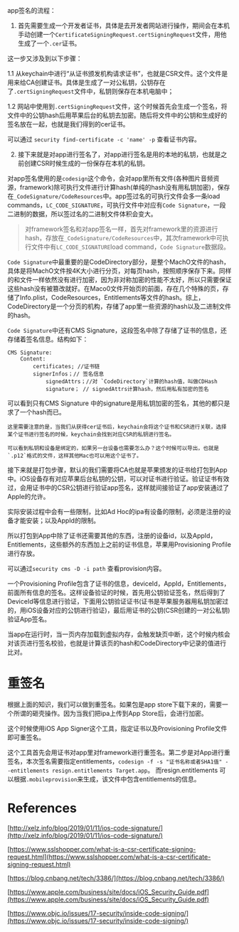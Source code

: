 
app签名的流程：

1. 首先需要生成一个开发者证书，具体是去开发者网站进行操作，期间会在本机手动创建一个`CertificateSigningRequest.certSigningRequest`文件，用他生成了一个`.cer`证书。

这一步又涉及到以下步骤：

1.1 从keychain中进行“从证书颁发机构请求证书”，也就是CSR文件。这个文件是用来给CA创建证书。具体是生成了一对公私钥，公钥存在了`.certSigningRequest`文件中，私钥则保存在本机电脑中；

1.2 网站中使用到`.certSigningRequest`文件，这个时候首先会生成一个签名，将文件中的公钥hash后用苹果后台的私钥去加密。随后将文件中的公钥和生成好的签名放在一起，也就是我们得到的cer证书。

可以通过 `security find-certificate -c 'name' -p` 查看证书内容。

2. 接下来就是对app进行签名了，对app进行签名是用的本地的私钥，也就是之前创建CSR时候生成的一份保存在本机的私钥。

对app签名使用的是`codesign`这个命令，会对app里所有文件(各种图片音频资源，framework)除可执行文件进行计算hash(单纯的hash没有用私钥加密)，保存在`_CodeSignature/CodeResources`中。app签过名的可执行文件会多一条load commands，`LC_CODE_SIGNATURE`，可执行文件中对应有`Code Signature`，一段二进制的数据，所以签过名的二进制文件体积会变大。

> 对framework签名和对app签名一样，首先对framework里的资源进行hash，存放在`_CodeSignature/CodeResources`中，其次framework中可执行文件中有`LC_CODE_SIGNATURE`load command，`Code Signature`数据段。

`Code Signature`中最重要的是CodeDirectory部分，是整个MachO文件的hash，具体是将MachO文件按4K大小进行分页，对每页hash，按照顺序保存下来。同样的和文件一样依然没有进行加密，因为非对称加密的性能不太好，所以只需要保证这些hash没有被篡改就好。在Maco0文件开始页的前面，存在几个特殊的页，存储了Info.plist，CodeResources，Entitlements等文件的hash。综上，CodeDirectory是一个分页的机构，存储了app里一些资源的hash以及二进制文件的hash。

`Code Signature`中还有CMS Signature，这段签名中除了存储了证书的信息，还存储着签名信息。结构如下：

```
CMS Signature:
	Content:
		certificates; //证书链
		signerInfos；// 签名信息
			signedAttrs；//对 `CodeDirectory`计算的hash值，叫做CDHash
			signature； // signedAttrs计算hash，然后用私有加密的签名
```

可以看到只有CMS Signature 中的signature是用私钥加密的签名，其他的都只是求了一个hash而已。

```
这里需要注意的是，当我们从获得cer证书后，keychain会将这个证书和CSR进行关联，选择某个证书进行签名的时候，keychain会找到对应CSR的私钥进行签名。

可以看到私钥和设备是绑定的，如果另一台设备也需要怎么办？这个时候可以导出，也就是`.p12`格式的文件，这样其他Mac也可以用这个证书了。
```

接下来就是打包步骤，默认的我们需要将CA也就是苹果颁发的证书给打包到App中。iOS设备存有对应苹果后台私钥的公钥，可以对证书进行验证。验证证书有效过，会用证书中的CSR公钥进行验证app签名，这样就间接验证了app安装通过了Apple的允许。

实际安装过程中会有一些限制，比如Ad Hoc的ipa有设备的限制，必须是注册的设备才能安装；以及AppId的限制。

所以打包到App中除了证书还需要其他的东西，注册的设备id，以及AppId，Entitlements，这些额外的东西加上之前的证书信息，苹果用Provisioning Profile进行存放。

可以通过`security cms -D -i path` 查看provision内容。

一个Provisioning Profile包含了证书的信息，deviceId，AppId，Entitlements，前面所有信息的签名。这样设备验证的时候，首先用公钥验证签名，然后得到了DeviceId等信息进行验证，下面用公钥验证证书(证书是苹果服务器用私钥加密过的，用iOS设备对应的公钥进行验证)，最后用证书的公钥(CSR创建的一对公私钥)验证App签名。

当app在运行时，当一页内存加载到虚拟内存，会触发缺页中断，这个时候内核会对该页进行签名校验，也就是计算该页的hash和CodeDirectory中记录的值进行比对。

# 重签名

根据上面的知识，我们可以做到重签名。如果包是app store下载下来的，需要一个所谓的砸壳操作。因为当我们把ipa上传到App Store后，会进行加密。

这个时候使用iOS App Signer这个工具，指定证书以及Provisioning Profile文件即可重签名。

这个工具首先会用证书对app里对framework进行重签名。第二步是对App进行重签名，本次签名需要指定entitlements，`codesign -f -s "证书名称或者SHA1值" --entitlements resign.entitlements Target.app`。 而resign.entitlements 可以根据`.mobileprovision`来生成，该文件中包含entitlements的信息。

# References

[http://xelz.info/blog/2019/01/11/ios-code-signature/](http://xelz.info/blog/2019/01/11/ios-code-signature/)

[https://www.sslshopper.com/what-is-a-csr-certificate-signing-request.html](https://www.sslshopper.com/what-is-a-csr-certificate-signing-request.html)

[https://blog.cnbang.net/tech/3386/](https://blog.cnbang.net/tech/3386/)

[https://www.apple.com/business/site/docs/iOS_Security_Guide.pdf](https://www.apple.com/business/site/docs/iOS_Security_Guide.pdf)

[https://www.objc.io/issues/17-security/inside-code-signing/](https://www.objc.io/issues/17-security/inside-code-signing/)
